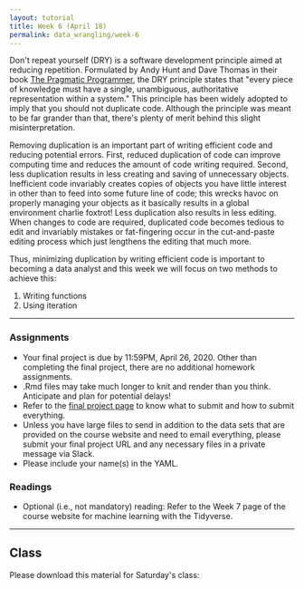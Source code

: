 ```yaml
---
layout: tutorial
title: Week 6 (April 18)
permalink: data_wrangling/week-6
---
```


Don't repeat yourself (DRY) is a software development principle aimed at reducing repetition. Formulated by Andy Hunt and Dave Thomas in their book [The Pragmatic Programmer](http://www.amazon.com/Pragmatic-Programmer-Journeyman-Master/dp/020161622X/ref=sr_1_1?s=books&ie=UTF8&qid=1456066112&sr=1-1&keywords=the+pragmatic+programmer), the DRY principle states that "every piece of knowledge must have a single, unambiguous, authoritative representation within a system." This principle has been widely adopted to imply that you should not duplicate code. Although the principle was meant to be far grander than that, there's plenty of merit behind this slight misinterpretation.

Removing duplication is an important part of writing efficient code and reducing potential errors. First, reduced duplication of code can improve computing time and reduces the amount of code writing required. Second, less duplication results in less creating and saving of unnecessary objects. Inefficient code invariably creates copies of objects you have little interest in other than to feed into some future line of code; this wrecks havoc on properly managing your objects as it basically results in a global environment charlie foxtrot! Less duplication also results in less editing. When changes to code are required, duplicated code becomes tedious to edit and invariably mistakes or fat-fingering occur in the cut-and-paste editing process which just lengthens the editing that much more.

Thus, minimizing duplication by writing efficient code is important to becoming a data analyst and this week we will focus on two methods to achieve this:

1. Writing functions
2. Using iteration

<hr>

### Assignments

- Your final project is due by 11:59PM, April 26, 2020.  Other than completing the final project, there are no additional homework assignments.
- .Rmd files may take much longer to knit and render than you think.  Anticipate and plan for potential delays!
- Refer to the [final project page](final-project) to know what to submit and how to submit everything.
- Unless you have large files to send in addition to the data sets that are provided on the course website and need to email everything, please submit your final project URL and any necessary files in a private message via Slack.
- Please include your name(s) in the YAML.


### Readings

- Optional (i.e., not mandatory) reading: Refer to the Week 7 page of the course website for machine learning with the Tidyverse.


<hr>   

## Class

Please download this material for Saturday's class: &nbsp; <a href="https://www.dropbox.com/sh/jx0h0maeooy2cqx/AAAHriW2neafZ1Kg6-dCC0rca?dl=1" style="color:black;"><i class="fa fa-cloud-download" style="font-size:1em"></i></a>




